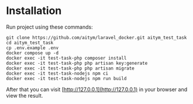 # Installation

Run project using these commands:

```
git clone https://github.com/aitym/laravel_docker.git aitym_test_task
cd aitym_test_task
cp .env.example .env
docker compose up -d
docker exec -it test-task-php composer install
docker exec -it test-task-php php artisan key:generate
docker exec -it test-task-php php artisan migrate
docker exec -it test-task-nodejs npm ci
docker exec -it test-task-nodejs npm run build
```

After that you can visit [http://127.0.0.1](http://127.0.0.1) in your browser and view the result.
